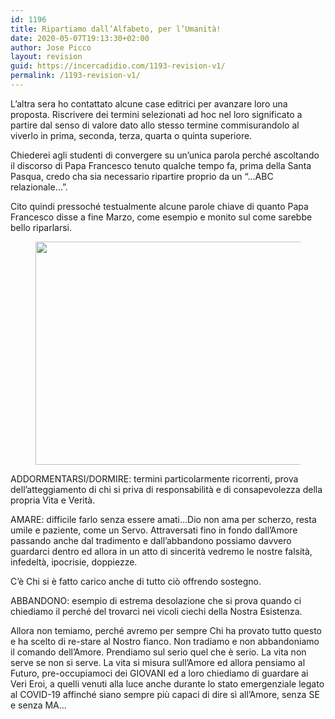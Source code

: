 ```yaml
---
id: 1196
title: Ripartiamo dall’Alfabeto, per l’Umanità!
date: 2020-05-07T19:13:30+02:00
author: Jose Picco
layout: revision
guid: https://incercadidio.com/1193-revision-v1/
permalink: /1193-revision-v1/
---
```

L’altra sera ho contattato alcune case editrici per avanzare loro una proposta. Riscrivere dei termini selezionati ad hoc nel loro significato a partire dal senso di valore dato allo stesso termine commisurandolo al viverlo in prima, seconda, terza, quarta o quinta superiore.

Chiederei agli studenti di convergere su un&#8217;unica parola perché ascoltando il discorso di Papa Francesco tenuto qualche tempo fa, prima della Santa Pasqua, credo cha sia necessario ripartire proprio da un “…ABC relazionale…”. 

Cito quindi pressoché testualmente alcune parole chiave di quanto Papa Francesco disse a fine Marzo, come esempio e monito sul come sarebbe bello riparlarsi.<figure class="wp-block-image size-large is-resized">

<img src="https://incercadidio.com/wp-content/uploads/2020/05/111.jpg" alt="" class="wp-image-1195" width="626" height="357" srcset="https://incercadidio.com/wp-content/uploads/2020/05/111.jpg 358w, https://incercadidio.com/wp-content/uploads/2020/05/111-300x171.jpg 300w" sizes="(max-width: 626px) 100vw, 626px" /> </figure> 

ADDORMENTARSI/DORMIRE: termini particolarmente ricorrenti, prova dell&#8217;atteggiamento di chi si priva di responsabilità e di consapevolezza della propria Vita e Verità.

AMARE: difficile farlo senza essere amati&#8230;Dio non ama per scherzo, resta umile e paziente, come un Servo. Attraversati fino in fondo dall&#8217;Amore passando anche dal tradimento e dall&#8217;abbandono possiamo davvero guardarci dentro ed allora in un atto di sincerità vedremo le nostre falsità, infedeltà, ipocrisie, doppiezze.

C&#8217;è Chi si è fatto carico anche di tutto ciò offrendo sostegno.

ABBANDONO: esempio di estrema desolazione che si prova quando ci chiediamo il perché del trovarci nei vicoli ciechi della Nostra Esistenza.

Allora non temiamo, perché avremo per sempre Chi ha provato tutto questo e ha scelto di re-stare al Nostro fianco. Non tradiamo e non abbandoniamo il comando dell&#8217;Amore. Prendiamo sul serio quel che è serio. La vita non serve se non si serve. La vita si misura sull&#8217;Amore ed allora pensiamo al Futuro, pre-occupiamoci dei GIOVANI ed a loro chiediamo di guardare ai Veri Eroi, a quelli venuti alla luce anche durante lo stato emergenziale legato al COVID-19 affinché siano sempre più capaci di dire sì all&#8217;Amore, senza SE e senza MA&#8230;
